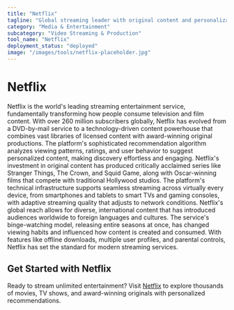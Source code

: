 ```yaml
---
title: "Netflix"
tagline: "Global streaming leader with original content and personalization"
category: "Media & Entertainment"
subcategory: "Video Streaming & Production"
tool_name: "Netflix"
deployment_status: "deployed"
image: "/images/tools/netflix-placeholder.jpg"
---
```


# Netflix

Netflix is the world's leading streaming entertainment service, fundamentally transforming how people consume television and film content. With over 260 million subscribers globally, Netflix has evolved from a DVD-by-mail service to a technology-driven content powerhouse that combines vast libraries of licensed content with award-winning original productions. The platform's sophisticated recommendation algorithm analyzes viewing patterns, ratings, and user behavior to suggest personalized content, making discovery effortless and engaging. Netflix's investment in original content has produced critically acclaimed series like Stranger Things, The Crown, and Squid Game, along with Oscar-winning films that compete with traditional Hollywood studios. The platform's technical infrastructure supports seamless streaming across virtually every device, from smartphones and tablets to smart TVs and gaming consoles, with adaptive streaming quality that adjusts to network conditions. Netflix's global reach allows for diverse, international content that has introduced audiences worldwide to foreign languages and cultures. The service's binge-watching model, releasing entire seasons at once, has changed viewing habits and influenced how content is created and consumed. With features like offline downloads, multiple user profiles, and parental controls, Netflix has set the standard for modern streaming services.

## Get Started with Netflix

Ready to stream unlimited entertainment? Visit [Netflix](https://www.netflix.com) to explore thousands of movies, TV shows, and award-winning originals with personalized recommendations.
